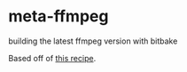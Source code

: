 # meta-ffmpeg
building the latest ffmpeg version with bitbake

Based off of [this recipe](https://github.com/openembedded/openembedded-core/tree/master/meta/recipes-multimedia/libav).
